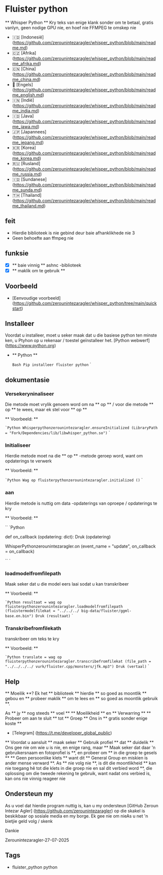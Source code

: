 # Fluister python

** Whisper Python ** Kry teks van enige klank sonder om te betaal, gratis vanlyn, geen nodige GPU nie, en hoef nie FFMPEG te omskep nie

- 🇮🇩 [Indonesië] (https://github.com/zerounintezaragler/whisper_python/blob/main/readme.md)
- 🇨🇿 [Afrika] (https://github.com/zerounintezaragler/whisper_python/blob/main/readme_afrika.md)
- 🇨🇳 [China] (https://github.com/zerounintezaragler/whisper_python/blob/main/readme_china.md)
- 🏴󠁧󠁢󠁥󠁮󠁧󠁿 [Engels] (https://github.com/zerounintezaragler/whisper_python/blob/main/readme_english.md)
- 🇮🇳 [Indië] (https://github.com/zerounintezaragler/whisper_python/blob/main/readme_india.md)
- 🇮🇩 [Java] (https://github.com/zerounintezaragler/whisper_python/blob/main/readme_jawa.md)
- 🇯🇵 [Japannees] (https://github.com/zerounintezaragler/whisper_python/blob/main/readme_jepang.md)
- 🇰🇷 [Korea] (https://github.com/zerounintezaragler/whisper_python/blob/main/readme_korea.md)
- 🇷🇺 [Rusland] (https://github.com/zerounintezaragler/whisper_python/blob/main/readme_russia.md)
- 🇮🇩 [Sundanese] (https://github.com/zerounintezaragler/whisper_python/blob/main/readme_sunda.md)
- 🇹🇭 [Thailand] (https://github.com/zerounintezaragler/whisper_python/blob/main/readme_thailand.md)

## feit

- Hierdie biblioteek is nie gebind deur baie afhanklikhede nie 3
- Geen behoefte aan ffmpeg nie

## funksie

- [x] ** baie vinnig ** ashnc -biblioteek
- [x] ** maklik om te gebruik **

## Voorbeeld

- [Eenvoudige voorbeeld] (https://github.com/zerounintezaragler/whisper_python/tree/main/quickstart)

## Installeer

Voordat u installeer, moet u seker maak dat u die basiese python ten minste ken, u Ptyhon op u rekenaar / toestel geïnstalleer het. [Python webwerf] (https://www.python.org)

- ** Python **

  `` Bash
  Pip installeer fluister python
  `` `

## dokumentasie

### Versekeryninaliseer

Die metode moet vrylik genoem word om na ** op ** / voor die metode ** op ** te wees, maar ek stel voor ** op **

** Voorbeeld: **

`` `Python
  Whisperpythonzerounintezaragler.ensureInitialized (LibraryPath = "Fork/Dependencies/lib/libwhisper_python.so")
`` `

### Initialiseer

Hierdie metode moet na die ** op ** -metode geroep word, want om opdaterings te verwerk

** Voorbeeld: **

`` `Python
  Wag op fluisterpythonzerounintezaragler.initialized ()
`` `

### aan

Hierdie metode is nuttig om data -opdaterings van oproepe / opdaterings te kry

** Voorbeeld: **

`` `Python

  def on_callback (opdatering: dict):
    Druk (opdatering)

  WhisperPythonzerounintezaragler.on (event_name = "update", on_callback = on_callback)
  
`` `


### loadmodelfromfilepath

Maak seker dat u die model eers laai sodat u kan transkribeer

** Voorbeeld: **

`` `Python
    resultaat = wag op fluisterpythonzerounintezaragler.loadmodelfromfilepath (fluistermodelfilekat = "../../../ big-data/fluister/ggml-base.en.bin")
    Druk (resultaat)
`` `


### Transkribefromfilekath

transkribeer om teks te kry

** Voorbeeld: **

`` `Python
    translate = wag op fluisterpythonzerounintezaragler.transcribefromfilekat (file_path = "../../../../ vurk/fluister.cpp/monsters/jfk.mp3")
    Druk (vertaal)
`` `

## Help

** Moeilik **? Ek het ** biblioteek ** hierdie ** so goed as moontlik ** gebou en ** probeer maklik ** om te lees en ** so goed as moontlik gebruik **. 

As ** jy ** nog steeds ** voel ** ** Moeilikheid ** en ** Verwarring ** ** Probeer om aan te sluit ** tot ** Groep ** Ons in ** gratis sonder enige koste **

- [Telegram] (https://t.me/developer_global_public)

** Voordat u aansluit ** maak seker ** Gebruik profiel ** dat ** duidelik ** Ons gee nie om wie u is nie, en enige rang, maar ** Maak seker dat daar 'n gebruikersnaam en fotoprofiel is **, en probeer om ** in die groep te gesels ** ** Geen persoonlike klets ** want dit ** General Group en miskien is ander mense verward **. As ** nie volg nie **, is dit die moontlikheid ** kan nie toegang hê tot die klets in die groep nie en sal dit verbied word **, die oplossing om die tweede rekening te gebruik, want nadat ons verbied is, kan ons nie vinnig reageer nie


## Ondersteun my

As u voel dat hierdie program nuttig is, kan u my ondersteun [GitHub Zeroun Intezar Agler] (https://github.com/zerounintezaragler) op die skakel is beskikbaar op sosiale media en my borge. Ek gee nie om nieAs u net 'n bietjie geld volg / skenk

Dankie

Zerounintezaragler-27-07-2025


## Tags

- fluister_python python